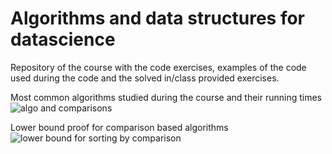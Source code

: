 # Algorithms and data structures for datascience

Repository of the course with the code exercises, examples of the code used during the code and the solved in/class provided exercises.

Most common algorithms studied during the course and their running times
![algo and comparisons](https://github.com/VincenzoRocchi/A4DS/blob/main/Images/Screenshot%202023-11-20%20160647.png)

Lower bound proof for comparison based algorithms
![lower bound for sorting by comparison](https://github.com/VincenzoRocchi/A4DS/blob/main/Images/Lower_bound_comparisons.png)